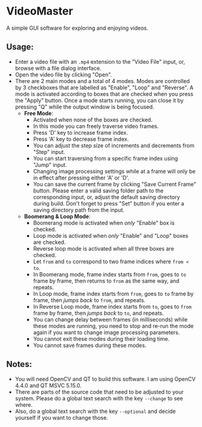 # VideoMaster
A simple GUI software for exploring and enjoying videos.

## Usage:
* Enter a video file with an `.mp4` extension to the "Video File" input, or, browse with a file dialog interface.
* Open the video file by clicking "Open".
* There are 2 main modes and a total of 4 modes. Modes are controlled by 3 checkboxes that are labelled as "Enable", "Loop" and "Reverse". A mode is activated according to boxes that are checked when you press the "Apply" button. Once a mode starts running, you can close it by pressing "Q" while the output window is being focused.
  * **Free Mode**: 
    * Activated when none of the boxes are checked.
    * In this mode you can freely traverse video frames.
    * Press 'D' key to increase frame index.
    * Press 'A' key to decrease frame index.
    * You can adjust the step size of increments and decrements from "Step" input.
    * You can start traversing from a specific frame index using "Jump" input.
    * Changing image processing settings while at a frame will only be in effect after pressing either 'A' or 'D'.
    * You can save the current frame by clicking "Save Current Frame" button. Please enter a valid saving folder path to the corresponding input, or, adjust the default saving directory during build. Don't forget to press "Set" button if you enter a saving directory path from the input.
  * **Boomerang & Loop Mode**:
    * Boomerang mode is activated when *only* "Enable" box is checked.
    * Loop mode is activated when *only* "Enable" and "Loop" boxes are checked.
    * Reverse loop mode is activated when all three boxes are checked.
    * Let `from` and `to` correspond to two frame indices where `from < to`.
    * In Boomerang mode, frame index starts from `from`, goes to `to` frame by frame, then returns to `from` as the same way, and repeats.
    * In Loop mode, frame index starts from `from`, goes to `to` frame by frame, then *jumps back* to `from`, and repeats.
    * In Reverse Loop mode, frame index starts from `to`, goes to `from` frame by frame, then *jumps back* to `to`, and repeats.
    * You can change delay between frames (in milliseconds) while these modes are running, you need to stop and re-run the mode again if you want to change image processing parameters.
    * You cannot exit these modes during their loading time.
    * You cannot save frames during these modes.

## Notes:
* You will need OpenCV and QT to build this software. I am using OpenCV 4.4.0 and QT MSVC 5.15.0.
* There are parts of the source code that need to be adjusted to your system. Please do a global text search with the key `--change` to see where.
* Also, do a global text search with the key `--optional` and decide yourself if you want to change those.

